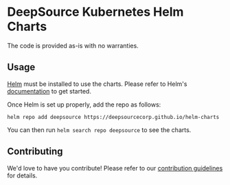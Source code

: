 # DeepSource Kubernetes Helm Charts

The code is provided as-is with no warranties.

## Usage

[Helm](https://helm.sh) must be installed to use the charts.
Please refer to Helm's [documentation](https://helm.sh/docs/) to get started.

Once Helm is set up properly, add the repo as follows:

```console
helm repo add deepsource https://deepsourcecorp.github.io/helm-charts
```

You can then run `helm search repo deepsource` to see the charts.

## Contributing

<!-- Keep full URL links to repo files because this README syncs from master to gh-pages.  -->
We'd love to have you contribute! Please refer to our [contribution guidelines](https://github.com/deepsourcecorp/helm-charts/blob/master/CONTRIBUTING.md) for details.
